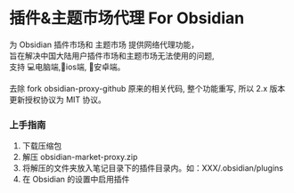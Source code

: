 # 插件&主题市场代理 For Obsidian

为 Obsidian 插件市场和 主题市场 提供网络代理功能，<br />
旨在解决中国大陆用户插件市场和主题市场无法使用的问题,<br />
支持 💻电脑端,📱ios端, 🤖安卓端。

去除 fork obsidian-proxy-github 原来的相关代码, 整个功能重写, 所以 2.x 版本 更新授权协议为 MIT 协议。

### 上手指南

1. 下载压缩包
2. 解压 obsidian-market-proxy.zip
3. 将解压的文件夹放入笔记目录下的插件目录内。如：XXX/.obsidian/plugins
4. 在 Obsidian 的设置中启用插件




